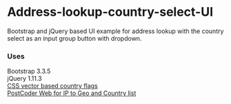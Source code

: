 # Address-lookup-country-select-UI
Bootstrap and jQuery based UI example for address lookup with the country select as an input group button with dropdown.

### Uses
Bootstrap 3.3.5  
jQuery 1.11.3  
[CSS vector based country flags](http://lipis.github.io/flag-icon-css/)  
[PostCoder Web for IP to Geo and Country list](https://www.alliescomputing.com/postcoder)
